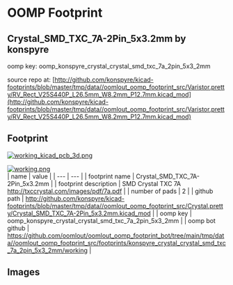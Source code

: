 # OOMP Footprint  
## Crystal_SMD_TXC_7A-2Pin_5x3.2mm  by konspyre  
  
oomp key: oomp_konspyre_crystal_crystal_smd_txc_7a_2pin_5x3_2mm  
  
source repo at: [http://github.com/konspyre/kicad-footprints/blob/master/tmp/data//oomlout_oomp_footprint_src/Varistor.pretty/RV_Rect_V25S440P_L26.5mm_W8.2mm_P12.7mm.kicad_mod](http://github.com/konspyre/kicad-footprints/blob/master/tmp/data//oomlout_oomp_footprint_src/Varistor.pretty/RV_Rect_V25S440P_L26.5mm_W8.2mm_P12.7mm.kicad_mod)  
## Footprint  
  
[![working_kicad_pcb_3d.png](working_kicad_pcb_3d_600.png)](working_kicad_pcb_3d.png)  
  
[![working.png](working_600.png)](working.png)  
| name | value | 
| --- | --- | 
| footprint name | Crystal_SMD_TXC_7A-2Pin_5x3.2mm | 
| footprint description | SMD Crystal TXC 7A http://txccrystal.com/images/pdf/7a.pdf | 
| number of pads | 2 | 
| github path | http://github.com/konspyre/kicad-footprints/blob/master/tmp/data//oomlout_oomp_footprint_src/Crystal.pretty/Crystal_SMD_TXC_7A-2Pin_5x3.2mm.kicad_mod | 
| oomp key | oomp_konspyre_crystal_crystal_smd_txc_7a_2pin_5x3_2mm | 
| oomp bot github | https://github.com/oomlout/oomlout_oomp_footprint_bot/tree/main/tmp/data//oomlout_oomp_footprint_src/footprints/konspyre_crystal_crystal_smd_txc_7a_2pin_5x3_2mm/working | 
## Images  
